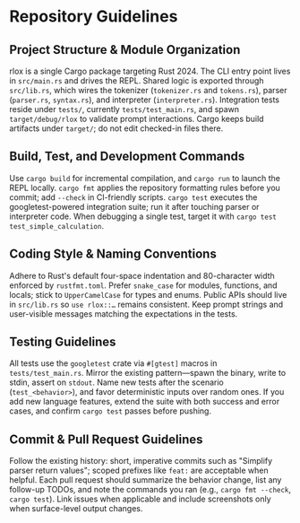 # Repository Guidelines

## Project Structure & Module Organization
rlox is a single Cargo package targeting Rust 2024. The CLI entry point lives in `src/main.rs` and drives the REPL. Shared logic is exported through `src/lib.rs`, which wires the tokenizer (`tokenizer.rs` and `tokens.rs`), parser (`parser.rs`, `syntax.rs`), and interpreter (`interpreter.rs`). Integration tests reside under `tests/`, currently `tests/test_main.rs`, and spawn `target/debug/rlox` to validate prompt interactions. Cargo keeps build artifacts under `target/`; do not edit checked-in files there.

## Build, Test, and Development Commands
Use `cargo build` for incremental compilation, and `cargo run` to launch the REPL locally. `cargo fmt` applies the repository formatting rules before you commit; add `--check` in CI-friendly scripts. `cargo test` executes the googletest-powered integration suite; run it after touching parser or interpreter code. When debugging a single test, target it with `cargo test test_simple_calculation`.

## Coding Style & Naming Conventions
Adhere to Rust's default four-space indentation and 80-character width enforced by `rustfmt.toml`. Prefer `snake_case` for modules, functions, and locals; stick to `UpperCamelCase` for types and enums. Public APIs should live in `src/lib.rs` so `use rlox::…` remains consistent. Keep prompt strings and user-visible messages matching the expectations in the tests.

## Testing Guidelines
All tests use the `googletest` crate via `#[gtest]` macros in `tests/test_main.rs`. Mirror the existing pattern—spawn the binary, write to stdin, assert on `stdout`. Name new tests after the scenario (`test_<behavior>`), and favor deterministic inputs over random ones. If you add new language features, extend the suite with both success and error cases, and confirm `cargo test` passes before pushing.

## Commit & Pull Request Guidelines
Follow the existing history: short, imperative commits such as "Simplify parser return values"; scoped prefixes like `feat:` are acceptable when helpful. Each pull request should summarize the behavior change, list any follow-up TODOs, and note the commands you ran (e.g., `cargo fmt --check`, `cargo test`). Link issues when applicable and include screenshots only when surface-level output changes.
